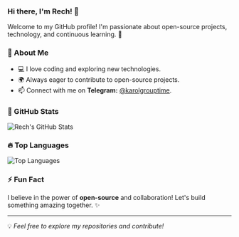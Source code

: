 ### Hi there, I'm Rech! 👋

Welcome to my GitHub profile! I'm passionate about open-source projects, technology, and continuous learning. 🚀

### 📌 About Me
- 💻 I love coding and exploring new technologies.
- 🌍 Always eager to contribute to open-source projects.
- 📫 Connect with me on **Telegram:** [@karolgrouptime](https://t.me/karolgrouptime).

### 🚀 GitHub Stats
![Rech's GitHub Stats](https://github-readme-stats.vercel.app/api?username=Rech&show_icons=true&theme=radical)

### 🔥 Top Languages
![Top Languages](https://github-readme-stats.vercel.app/api/top-langs/?username=Rech&layout=compact&theme=radical)

### ⚡ Fun Fact
I believe in the power of **open-source** and collaboration! Let's build something amazing together. ✨

---
💡 _Feel free to explore my repositories and contribute!_

